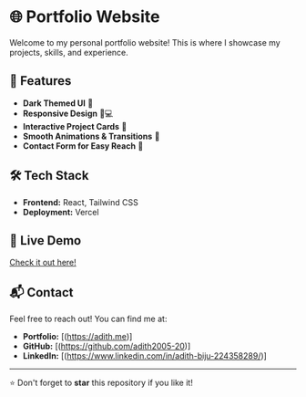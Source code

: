 # 🌐 Portfolio Website

Welcome to my personal portfolio website! This is where I showcase my projects, skills, and experience.

## 🚀 Features
- **Dark Themed UI** 🌙
- **Responsive Design** 📱💻
- **Interactive Project Cards** 🎴
- **Smooth Animations & Transitions** 🎨
- **Contact Form for Easy Reach** 📩

## 🛠️ Tech Stack
- **Frontend:** React, Tailwind CSS
- **Deployment:** Vercel


## 🔗 Live Demo
[Check it out here!](https://adith.me)


## 📬 Contact
Feel free to reach out! You can find me at:
- **Portfolio:** [(https://adith.me)]
- **GitHub:** [(https://github.com/adith2005-20)]
- **LinkedIn:** [(https://www.linkedin.com/in/adith-biju-224358289/)]

---

⭐️ Don't forget to **star** this repository if you like it!
